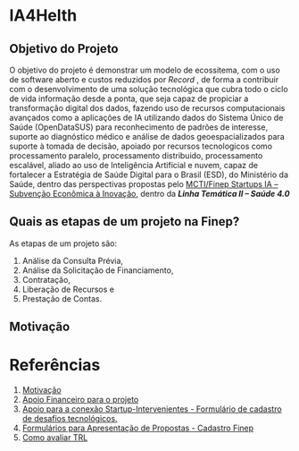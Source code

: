 # IA4Helth
## Objetivo do Projeto
O objetivo do projeto é demonstrar um modelo de ecossitema, com o uso de software aberto e custos reduzidos por _Record_ , de forma a contribuir com o desenvolvimento de uma solução tecnológica que cubra todo o ciclo de vida informação desde a ponta, que seja capaz de propiciar a transformação digital dos dados, fazendo uso de recursos computacionais avançados como a aplicações de IA utilizando dados do Sistema Único de Saúde (OpenDataSUS) para reconhecimento de padrões de interesse, suporte ao diagnóstico médico e análise de dados geoespacializados para suporte à tomada de decisão, apoiado por recursos tecnologicos como processamento paralelo, processamento distribuido, processamento escalável, aliado ao uso de Inteligência Artificial e nuvem, capaz de fortalecer a Estratégia de Saúde Digital para o Brasil (ESD), do Ministério da Saúde, dentro das perspectivas propostas pelo [MCTI/Finep Startups IA – Subvenção Econômica à Inovação](http://www.finep.gov.br/chamadas-publicas/chamadapublica/676), dentro da _**Linha Temática II – Saúde 4.0**_

## Quais as etapas de um projeto na Finep?
As etapas de um projeto são: 
1. Análise da Consulta Prévia, 
2. Análise da Solicitação de Financiamento, 
3. Contratação, 
4. Liberação de Recursos e 
5. Prestação de Contas.

## Motivação


# Referências
1.  [Motivação](https://datasus.saude.gov.br/equipe-do-datasus-participa-de-hackathon-para-inovacao-de-dados/)
2. [Apoio Financeiro para o
    projeto](http://www.finep.gov.br/chamadas-publicas/chamadapublica/676)
3. [Apoio para a conexão Startup-Intervenientes - Formulário de
    cadastro de desafios
    tecnológicos.](https://docs.google.com/forms/d/e/1FAIpQLSfob1f5s7JJscPSW68NBkneDeShu0VHHSmM8NjlcUsJap37kQ/viewform)
4. [Formulários para Apresentação de Propostas - Cadastro Finep](https://forms.finep.gov.br/forms/externo/)
5. [Como avaliar TRL](https://biotechtown.com/blog/trl/)
